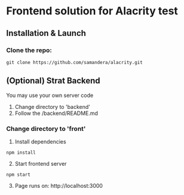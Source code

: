 # Frontend solution for Alacrity test

## Installation & Launch

### Clone the repo:

```
git clone https://github.com/samandera/alacrity.git
```

## (Optional) Strat Backend
You may use your own server code

1. Change directory to 'backend'
2. Follow the /backend/README.md

### Change directory to 'front'

1. Install dependencies

```
npm install
```

2. Start frontend server

```
npm start
```

3. Page runs on: http://localhost:3000
